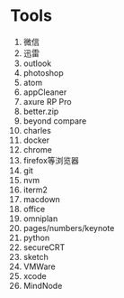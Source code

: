 # Tools

1. 微信
2. 迅雷
3. outlook
4. photoshop
5. atom
6. appCleaner
7. axure RP Pro
8. better.zip
9. beyond compare
10. charles
11. docker
12. chrome
13. firefox等浏览器
14. git
15. nvm
16. iterm2
17. macdown
18. office
19. omniplan
20. pages/numbers/keynote
21. python
22. secureCRT
23. sketch
24. VMWare
25. xcode
26. MindNode



